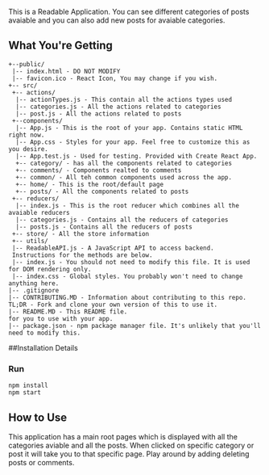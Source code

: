 This is a Readable Application. You can see different categories of posts avaiable and you can also add new posts for avaiable categories.

## What You're Getting
```
+--public/    
 |-- index.html - DO NOT MODIFY
 |-- favicon.ico - React Icon, You may change if you wish.
+-- src/
 +-- actions/
  |-- actionTypes.js - This contain all the actions types used
  |-- categories.js - All the actions related to categories
  |-- post.js - All the actions related to posts
 +--components/
  |-- App.js - This is the root of your app. Contains static HTML right now.
  |-- App.css - Styles for your app. Feel free to customize this as you desire.
  |-- App.test.js - Used for testing. Provided with Create React App.
  +-- category/ - has all the components related to categories
  +-- comments/ - Components realted to comments
  +-- common/ - All teh common components used across the app.
  +-- home/ - This is the root/default page
  +-- posts/ - All the components related to posts
 +-- reducers/
  |-- index.js - This is the root reducer which combines all the avaiable reducers
  |-- categories.js - Contains all the reducers of categories
  |-- posts.js - Contains all the reducers of posts
 +-- store/ - All the store information
 +-- utils/
 |-- ReadableAPI.js - A JavaScript API to access backend. 
 Instructions for the methods are below.
 |-- index.js - You should not need to modify this file. It is used for DOM rendering only.
 |-- index.css - Global styles. You probably won't need to change anything here.
|-- .gitignore 
|-- CONTRIBUTING.MD - Information about contributing to this repo. 
TL;DR - Fork and clone your own version of this to use it.
|-- README.MD - This README file.
for you to use with your app.
|-- package.json - npm package manager file. It's unlikely that you'll need to modify this.
```

##Installation Details
### Run 
    npm install
    npm start

## How to Use
This application has a main root pages which is displayed with all the categories aviable and all the posts. When clicked on specific category or post it will take you to that specific page. Play around by adding deleting posts or comments.